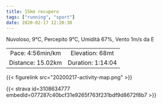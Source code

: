 ```yaml
---
title: 15km recupero
tags: ["running", "sport"]
date: 2020-02-17 12:20:30
---
```

Nuvoloso, 9°C, Percepito 9°C, Umidità 67%, Vento 1m/s da E

<!--more-->

| | |
| :-: | :-: |
| Pace: 4:56min/km | Elevation: 68mt |
| Distance: 15.02km | Duration: 1:14:04 |



{{< figurelink src="20200217-activity-map.png" >}}


{{< strava id=3108634777 embedId=077287c40bcf31e9265f763f231bdf9d8672f8b7 >}}
